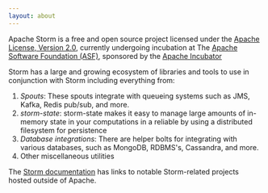 ```yaml
---
layout: about
---
```


Apache Storm is a free and open source project licensed under the [Apache License, Version 2.0](http://www.apache.org/licenses/LICENSE-2.0.html), currently undergoing incubation at The [Apache Software Foundation (ASF)](http://www.apache.org/), sponsored by the [Apache Incubator](http://incubator.apache.org/)


Storm has a large and growing ecosystem of libraries and tools to use in conjunction with Storm including everything from:

1. *Spouts*: These spouts integrate with queueing systems such as JMS, Kafka, Redis pub/sub, and more.
2. *storm-state*: storm-state makes it easy to manage large amounts of in-memory state in your computations in a reliable by using a distributed filesystem for persistence
3. *Database integrations*: There are helper bolts for integrating with various databases, such as MongoDB, RDBMS's, Cassandra, and more.
4. Other miscellaneous utilities

The [Storm documentation](/documentation/Home.html) has links to notable Storm-related projects hosted outside of Apache.